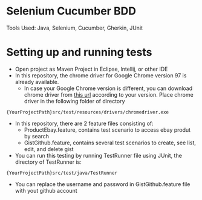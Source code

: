 # Selenium Cucumber BDD

Tools Used: Java, Selenium, Cucumber, Gherkin, JUnit

# Setting up and running tests

* Open project as Maven Project in Eclipse, Intellij, or other IDE 
* In this repository, the chrome driver for Google Chrome version 97 is already available. 
	* In case your Google Chrome version is different, you can download chrome driver from [this url](https://chromedriver.chromium.org/downloads) according to your version. Place chrome driver in the following folder of directory
```
{YourProjectPath}src/test/resources/drivers/chromedriver.exe
```
* In this repository, there are 2 feature files consisting of:
	* ProductEbay.feature, contains test scenario to access ebay produt by search
	* GistGithub.feature, contains several test scenarios to create, see list, edit, and delete gist
* You can run this testing by running TestRunner file using JUnit, the directory of TestRunner is:
```
{YourProjectPath}src/test/java/TestRunner
```
* You can replace the username and password in GistGithub.feature file with yout github account